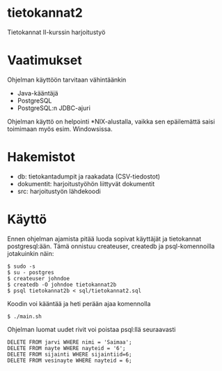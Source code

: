 # tietokannat2

Tietokannat II-kurssin harjoitustyö

# Vaatimukset

Ohjelman käyttöön tarvitaan vähintäänkin

* Java-kääntäjä
* PostgreSQL
* PostgreSQL:n JDBC-ajuri

Ohjelman käyttö on helpointi *NIX-alustalla, vaikka sen epäilemättä saisi 
toimimaan myös esim. Windowsissa.

# Hakemistot

* db: tietokantadumpit ja raakadata (CSV-tiedostot)
* dokumentit: harjoitustyöhön liittyvät dokumentit
* src: harjoitustyön lähdekoodi

# Käyttö

Ennen ohjelman ajamista pitää luoda sopivat käyttäjät ja 
tietokannat postgresql:ään. Tämä onnistuu createuser, createdb ja 
psql-komennoilla jotakuinkin näin:

    $ sudo -s
    $ su - postgres
    $ createuser johndoe
    $ createdb -O johndoe tietokannat2b
    $ psql tietokannat2b < sql/tietokannat2.sql

Koodin voi kääntää ja heti perään ajaa komennolla

    $ ./main.sh

Ohjelman luomat uudet rivit voi poistaa psql:llä seuraavasti

    DELETE FROM jarvi WHERE nimi = 'Saimaa';
    DELETE FROM nayte WHERE nayteid = '6';
    DELETE FROM sijainti WHERE sijaintiid=6;
    DELETE FROM vesinayte WHERE nayteid = 6;
